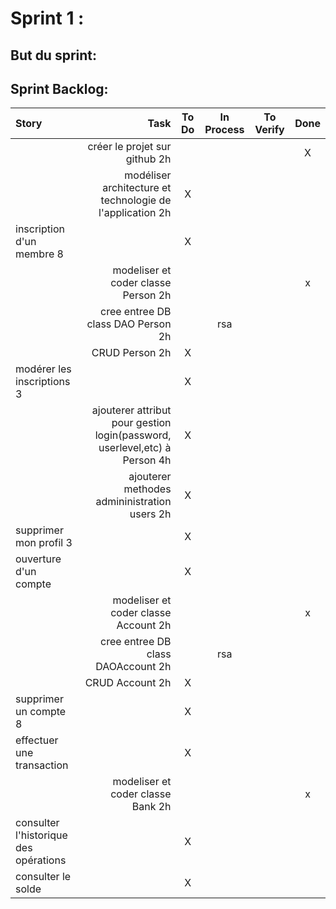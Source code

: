 # Sprint 1 :

## But du sprint:

## Sprint Backlog:
| Story | Task | To Do | In Process | To Verify | Done |
|:-----------|------------:|:------------:|:------------:|:------------:|:------------:|
|  | créer le projet sur github 2h |  | |  | X |
| |  modéliser architecture et technologie de l'application 2h | X | | |
| inscription d'un membre 8|  | X | | | |
|   | modeliser et coder classe Person 2h| | | | x |
|   | cree entree DB class DAO Person 2h| | rsa | |  |
|   | CRUD Person 2h| X |  | |  |
| modérer les inscriptions 3|  | X | | |
|   | ajouterer attribut pour gestion login(password, userlevel,etc) à Person 4h| X | | |  |
|   | ajouterer methodes admininistration users 2h| X | | |  |
| supprimer mon profil 3|  | X | | |
| ouverture d'un compte |  | X | | |
|   | modeliser et coder classe Account 2h| | | | x |
|   | cree entree DB class DAOAccount 2h| | rsa | |  |
|   | CRUD Account 2h| X |  | |  |
| supprimer un compte 8 |  | X | | |
| effectuer une transaction |  | X | | |
|   | modeliser et coder classe Bank 2h| | | | x |
| consulter l'historique des opérations |  | X | | |
| consulter le solde |  | X | | |